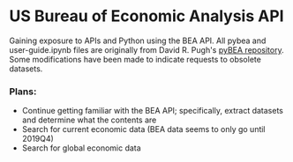 # US Bureau of Economic Analysis API
Gaining exposure to APIs and Python using the BEA API. 
All pybea and user-guide.ipynb files are originally from David R. Pugh's [pyBEA repository](https://github.com/davidrpugh/pyBEA). Some modifications have been made to indicate requests to obsolete datasets. 
### Plans:
- Continue getting familiar with the BEA API; specifically, extract datasets and determine what the contents are
- Search for current economic data (BEA data seems to only go until 2019Q4)
- Search for global economic data
